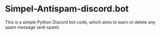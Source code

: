 # Simpel-Antispam-discord.bot
This is a simple Python Discord bot code, which aims to warn or delete any spam message (anti spam)
